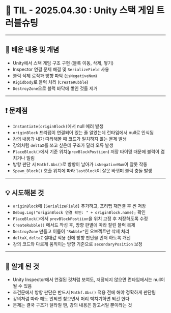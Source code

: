 # 📅 TIL - 2025.04.30 : Unity 스택 게임 트러블슈팅

---

## 📝 배운 내용 및 개념

- Unity에서 스택 게임 구조 구현 (블록 이동, 삭제, 쌓기)
- Inspector 연결 문제 해결 및 `SerializeField` 사용
- 블럭 삭제 로직과 방향 파악 (`isNegativeNum`)
- `Rigidbody`로 블럭 처리 (`CreateRubble`)
- `DestroyZone`으로 블럭 바닥에 쌓인 것들 제거

---

## ❗ 문제점

- `Instantiate(originBlock)`에서 null 에러 발생  
- `originBlock` 프리팹이 연결되어 있는 줄 알았는데 런타임에서 null로 인식됨  
- 강의 내용과 내가 따라해볼 때 코드가 일치하지 않는 문제 발생  
- 강의처럼 `deltaX`를 쓰고 싶은데 구조가 달라 오류 발생  
- `PlaceBlock()`에서 기준 위치(`prevBlockPostiion`) 저장 타이밍 때문에 블럭이 겹치거나 밀림  
- 방향 판단 시 `Mathf.Abs()`로 방향이 날아가 `isNegativeNum`이 잘못 작동  
- `Spawn_Block()` 호출 위치에 따라 `lastBlock`이 잘못 바뀌며 블럭 충돌 발생  

---

## 💡 시도해본 것

- `originBlock`에 `[SerializeField]` 추가하고, 프리팹 재연결 후 씬 저장  
- `Debug.Log("originBlock 연결 확인: " + originBlock.name);` 확인  
- `PlaceBlock()`에서 `prevBlockPostiion`을 위치 고정 후 저장하도록 수정  
- `CreateRubble()` 메서드 작성 후, 방향 판별에 따라 잘린 블럭 복제  
- `DestroyZone` 만들고 이름이 `"Rubble"`인 오브젝트만 삭제 처리  
- `deltaX`, `deltaZ` 절대값 적용 전에 방향 판단을 먼저 하도록 개선  
- 강의 코드와 다르게 움직이는 방향 기준으로 `secondaryPosition` 보정  

---

## 🧠 알게 된 것

- Unity Inspector에서 연결된 것처럼 보여도, 저장되지 않으면 런타임에서는 null이 될 수 있음  
- 조건문에서 방향 판단은 반드시 `Mathf.Abs()` 적용 전에 해야 정확하게 판단됨  
- 강의처럼 따라 해도 안되면 찾으면서 머리 박치기하면 되긴 한다  
- 문제는 결국 구조가 달라질 땐, 강의 내용은 참고서일 뿐이라는 것  
